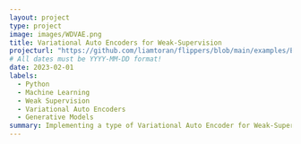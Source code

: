 ```yaml
---
layout: project
type: project
image: images/WDVAE.png
title: Variational Auto Encoders for Weak-Supervision
projecturl: "https://github.com/liamtoran/flippers/blob/main/examples/Experiments/WeakLabelDataVAE.ipynb"
# All dates must be YYYY-MM-DD format!
date: 2023-02-01
labels:
  - Python
  - Machine Learning
  - Weak Supervision
  - Variational Auto Encoders
  - Generative Models
summary: Implementing a type of Variational Auto Encoder for Weak-Supervision. They use latent variables to generate both the data and the label that is used to decode the labeling functions.
---
```


